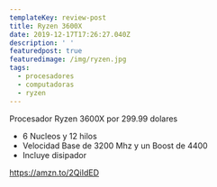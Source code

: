 ```yaml
---
templateKey: review-post
title: Ryzen 3600X
date: 2019-12-17T17:26:27.040Z
description: ' '
featuredpost: true
featuredimage: /img/ryzen.jpg
tags:
  - procesadores
  - computadoras
  - ryzen
---
```

Procesador Ryzen 3600X por 299.99 dolares 

* 6 Nucleos y 12 hilos
* Velocidad Base de 3200 Mhz y un Boost de 4400
* Incluye disipador 

<https://amzn.to/2QiIdED>
